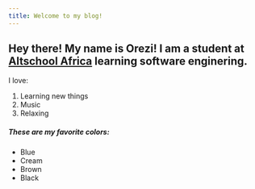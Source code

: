 ```yaml
---
title: Welcome to my blog!
---
```

## Hey there! My name is Orezi! I am a student at [Altschool Africa](altschoolafrica.com) learning software enginering. 
I love: 
1. Learning new things
2. Music
3. Relaxing
##### These are my favorite colors:
- Blue
- Cream
- Brown
- Black

